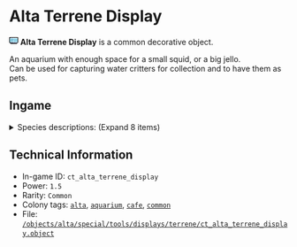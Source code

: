 # Alta Terrene Display

<img src="https://raw.githubusercontent.com/Ceterai/Enternia/main/objects/alta/special/tools/displays/terrene/icon.png" alt="Alta Terrene Display icon" loading="lazy" height=16px width="auto" /> **Alta Terrene Display** is a common decorative object.

An aquarium with enough space for a small squid, or a big jello.  
Can be used for capturing water critters for collection and to have them as pets.

## Ingame

<details><summary>Species descriptions: (Expand 8 items)</summary>

- Alta: An empty marine display... Or is something just hiding somewhere inside?~
- Apex: A decent aquarium.
- Avian: A nice aquarium.
- Floran: Floran likess aquarium.
- Glitch: Indifferent. A fish square.
- Human: A aquarium.
- Hylotl: An unattractive aquarium.
- Novakid: Just an aquarium.

</details>

## Technical Information

- In-game ID: `ct_alta_terrene_display`
- Power: `1.5`
- Rarity: `Common`
- Colony tags: [`alta`](https://ceterai.github.io/MyEnternia/Wiki/Tags/Alta), [`aquarium`](https://ceterai.github.io/MyEnternia/Wiki/Tags/Aquarium), [`cafe`](https://ceterai.github.io/MyEnternia/Wiki/Tags/Cafe), [`common`](https://ceterai.github.io/MyEnternia/Wiki/Tags/Common)
- File: [`/objects/alta/special/tools/displays/terrene/ct_alta_terrene_display.object`](https://github.com/Ceterai/Enternia/blob/main/objects/alta/special/tools/displays/terrene/ct_alta_terrene_display.object)

